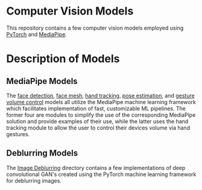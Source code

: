 # Computer Vision Models
This repository contains a few computer vision models employed using [PyTorch](https://pytorch.org) and [MediaPipe](https://google.github.io/mediapipe/).

# Description of Models

## MediaPipe Models
The [face detection](/Face%20Detection), [face mesh](/Face%20Mesh), [hand tracking](/Hand%20Tracking), [pose estimation](/Pose%20Estimation), and [gesture volume control](/Gesture%20Volume%20Control) models all utilize the MediaPipe machine learning framework which facilitates implementation of fast, customizable ML pipelines.  The former four are modules to simplify the use of the corresponding MediaPipe solution and provide examples of their use, while the latter uses the hand tracking module to allow the user to control their devices volume via hand gestures.

## Deblurring Models
The [Image Deblurring](/Image%20Deblurring) directory contains a few implementations of deep convolutional GAN's created using the PyTorch machine learning framework for deblurring images.

